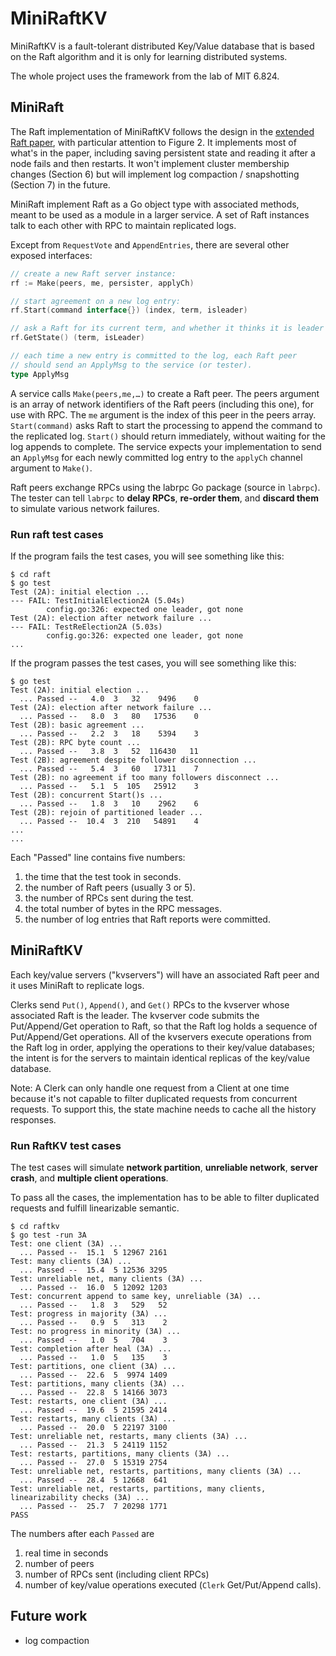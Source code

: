 # MiniRaftKV

MiniRaftKV is a fault-tolerant distributed Key/Value database that is based on the Raft algorithm and it is only for learning distributed systems.

The whole project uses the framework from the lab of MIT 6.824.

## MiniRaft

The Raft implementation of MiniRaftKV follows the design in the [extended Raft paper](https://pdos.csail.mit.edu/6.824/papers/raft-extended.pdf), with particular attention to Figure 2. It implements most of what's in the paper, including saving persistent state and reading it after a node fails and then restarts. It won't implement cluster membership changes (Section 6) but will implement log compaction / snapshotting (Section 7) in the future.

MiniRaft implement Raft as a Go object type with associated methods, meant to be used as a module in a larger service. A set of Raft instances talk to each other with RPC to maintain replicated logs.

Except from `RequestVote` and `AppendEntries`, there are several other exposed interfaces:

```go
// create a new Raft server instance:
rf := Make(peers, me, persister, applyCh)

// start agreement on a new log entry:
rf.Start(command interface{}) (index, term, isleader)

// ask a Raft for its current term, and whether it thinks it is leader
rf.GetState() (term, isLeader)

// each time a new entry is committed to the log, each Raft peer
// should send an ApplyMsg to the service (or tester).
type ApplyMsg
```

A service calls `Make(peers,me,…)` to create a Raft peer. The peers argument is an array of network identifiers of the Raft peers (including this one), for use with RPC. The `me` argument is the index of this peer in the peers array. `Start(command)` asks Raft to start the processing to append the command to the replicated log. `Start()` should return immediately, without waiting for the log appends to complete. The service expects your implementation to send an `ApplyMsg` for each newly committed log entry to the `applyCh` channel argument to `Make()`.

Raft peers exchange RPCs using the labrpc Go package (source in `labrpc`). The tester can tell `labrpc` to **delay RPCs**, **re-order them**, and **discard them** to simulate various network failures.

### Run raft test cases

If the program fails the test cases, you will see something like this:

```shell
$ cd raft
$ go test
Test (2A): initial election ...
--- FAIL: TestInitialElection2A (5.04s)
        config.go:326: expected one leader, got none
Test (2A): election after network failure ...
--- FAIL: TestReElection2A (5.03s)
        config.go:326: expected one leader, got none
...
```

If the program passes the test cases, you will see something like this: 

```
$ go test
Test (2A): initial election ...
  ... Passed --   4.0  3   32    9496    0
Test (2A): election after network failure ...
  ... Passed --   8.0  3   80   17536    0
Test (2B): basic agreement ...
  ... Passed --   2.2  3   18    5394    3
Test (2B): RPC byte count ...
  ... Passed --   3.8  3   52  116430   11
Test (2B): agreement despite follower disconnection ...
  ... Passed --   5.4  3   60   17311    7
Test (2B): no agreement if too many followers disconnect ...
  ... Passed --   5.1  5  105   25912    3
Test (2B): concurrent Start()s ...
  ... Passed --   1.8  3   10    2962    6
Test (2B): rejoin of partitioned leader ...
  ... Passed --  10.4  3  210   54891    4
...
...
```

Each "Passed" line contains five numbers:

1. the time that the test took in seconds.
2. the number of Raft peers (usually 3 or 5).
3. the number of RPCs sent during the test.
4. the total number of bytes in the RPC messages.
5. the number of log entries that Raft reports were committed.

## MiniRaftKV

Each key/value servers ("kvservers") will have an associated Raft peer and it uses MiniRaft to replicate logs. 

Clerks send `Put()`, `Append()`, and `Get()` RPCs to the kvserver whose associated Raft is the leader. The kvserver code submits the Put/Append/Get operation to Raft, so that the Raft log holds a sequence of Put/Append/Get operations. All of the kvservers execute operations from the Raft log in order, applying the operations to their key/value databases; the intent is for the servers to maintain identical replicas of the key/value database.

Note: A Clerk can only handle one request from a Client at one time because it's not capable to filter duplicated requests from concurrent requests. To support this, the state machine needs to cache all the history responses.

### Run RaftKV test cases

The test cases will simulate **network partition**, **unreliable network**, **server crash**, and **multiple client operations**. 

To pass all the cases, the implementation has to be able to filter duplicated requests and fulfill linearizable semantic.

```shell
$ cd raftkv
$ go test -run 3A
Test: one client (3A) ...
  ... Passed --  15.1  5 12967 2161
Test: many clients (3A) ...
  ... Passed --  15.4  5 12536 3295
Test: unreliable net, many clients (3A) ...
  ... Passed --  16.0  5 12092 1203
Test: concurrent append to same key, unreliable (3A) ...
  ... Passed --   1.8  3   529   52
Test: progress in majority (3A) ...
  ... Passed --   0.9  5   313    2
Test: no progress in minority (3A) ...
  ... Passed --   1.0  5   704    3
Test: completion after heal (3A) ...
  ... Passed --   1.0  5   135    3
Test: partitions, one client (3A) ...
  ... Passed --  22.6  5  9974 1409
Test: partitions, many clients (3A) ...
  ... Passed --  22.8  5 14166 3073
Test: restarts, one client (3A) ...
  ... Passed --  19.6  5 21595 2414
Test: restarts, many clients (3A) ...
  ... Passed --  20.0  5 22197 3100
Test: unreliable net, restarts, many clients (3A) ...
  ... Passed --  21.3  5 24119 1152
Test: restarts, partitions, many clients (3A) ...
  ... Passed --  27.0  5 15319 2754
Test: unreliable net, restarts, partitions, many clients (3A) ...
  ... Passed --  28.4  5 12668  641
Test: unreliable net, restarts, partitions, many clients, linearizability checks (3A) ...
  ... Passed --  25.7  7 20298 1771
PASS

```

The numbers after each `Passed` are 

1. real time in seconds
2. number of peers
3. number of RPCs sent (including client RPCs)
4. number of key/value operations executed (`Clerk` Get/Put/Append calls).

## Future work

- log compaction

